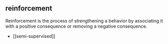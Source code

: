 ## reinforcement
Reinforcement is the process of strengthening a behavior by associating it with a positive consequence or removing a negative consequence.


- [[semi-supervised]]